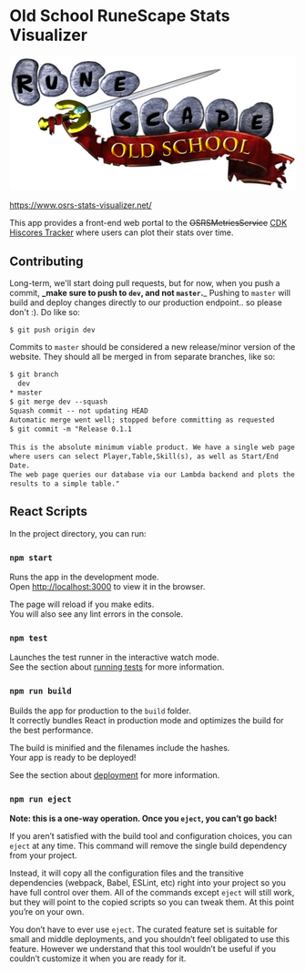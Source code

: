 Old School RuneScape Stats Visualizer
=====================================
![OSRS Logo](./assetts/Old_School_RuneScape_logo.png)

https://www.osrs-stats-visualizer.net/

This app provides a front-end web portal to the ~~OSRSMetricsService~~ [CDK Hiscores Tracker](https://github.com/awerchniak/cdk-hiscores-tracker) where users can plot their stats over time.

## Contributing
Long-term, we'll start doing pull requests, but for now, when you push a commit, **_make sure to push to `dev`, and not `master`.**_ Pushing to `master` will build and deploy changes directly to our production endpoint.. so please
don't :). Do like so:
```
$ git push origin dev
```

Commits to `master` should be considered a new release/minor version of the website. They should all be merged in
from separate branches, like so:
```
$ git branch
  dev
* master
$ git merge dev --squash
Squash commit -- not updating HEAD
Automatic merge went well; stopped before committing as requested
$ git commit -m "Release 0.1.1

This is the absolute minimum viable product. We have a single web page
where users can select Player,Table,Skill(s), as well as Start/End Date.
The web page queries our database via our Lambda backend and plots the
results to a simple table."
```

## React Scripts

In the project directory, you can run:

### `npm start`

Runs the app in the development mode.<br />
Open [http://localhost:3000](http://localhost:3000) to view it in the browser.

The page will reload if you make edits.<br />
You will also see any lint errors in the console.

### `npm test`

Launches the test runner in the interactive watch mode.<br />
See the section about [running tests](https://facebook.github.io/create-react-app/docs/running-tests) for more information.

### `npm run build`

Builds the app for production to the `build` folder.<br />
It correctly bundles React in production mode and optimizes the build for the best performance.

The build is minified and the filenames include the hashes.<br />
Your app is ready to be deployed!

See the section about [deployment](https://facebook.github.io/create-react-app/docs/deployment) for more information.

### `npm run eject`

**Note: this is a one-way operation. Once you `eject`, you can’t go back!**

If you aren’t satisfied with the build tool and configuration choices, you can `eject` at any time. This command will remove the single build dependency from your project.

Instead, it will copy all the configuration files and the transitive dependencies (webpack, Babel, ESLint, etc) right into your project so you have full control over them. All of the commands except `eject` will still work, but they will point to the copied scripts so you can tweak them. At this point you’re on your own.

You don’t have to ever use `eject`. The curated feature set is suitable for small and middle deployments, and you shouldn’t feel obligated to use this feature. However we understand that this tool wouldn’t be useful if you couldn’t customize it when you are ready for it.
